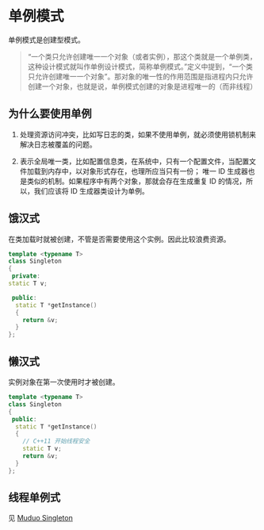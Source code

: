 # 单例模式

单例模式是创建型模式。

> “一个类只允许创建唯一一个对象（或者实例），那这个类就是一个单例类，这种设计模式就叫作单例设计模式，简称单例模式。”定义中提到，“一个类只允许创建唯一一个对象”。那对象的唯一性的作用范围是指进程内只允许创建一个对象，也就是说，单例模式创建的对象是进程唯一的（而非线程）

## 为什么要使用单例

1. 处理资源访问冲突，比如写日志的类，如果不使用单例，就必须使用锁机制来解决日志被覆盖的问题。

2. 表示全局唯一类，比如配置信息类，在系统中，只有一个配置文件，当配置文件加载到内存中，以对象形式存在，也理所应当只有一份；
唯一 ID 生成器也是类似的机制。如果程序中有两个对象，那就会存在生成重复 ID 的情况，所以，我们应该将 ID 生成器类设计为单例。

## 饿汉式

在类加载时就被创建，不管是否需要使用这个实例。因此比较浪费资源。

```cpp
template <typename T>
class Singleton
{
 private:
static T v;

 public:
  static T *getInstance()
  {
    return &v;
  }
};
```

## 懒汉式

实例对象在第一次使用时才被创建。

```cpp
template <typename T>
class Singleton
{
 public:
  static T *getInstance()
  {
    // C++11 开始线程安全
    static T v;
    return &v;
  }
};
```

## 线程单例式

见 [Muduo Singleton](https://github.com/chenshuo/muduo/blob/master/muduo/base/Singleton.h)
